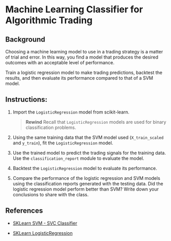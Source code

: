 # Machine Learning Classifier for Algorithmic Trading

## Background

Choosing a machine learning model to use in a trading strategy is a matter of trial and error. In this way, you find a model that produces the desired outcomes with an acceptable level of performance.

Train a logistic regression model to make trading predictions, backtest the results, and then evaluate its performance compared to that of a SVM model.

## Instructions:

1. Import the `LogisticRegression` model from scikit-learn.

    > **Rewind** Recall that `LogisticRegression` models are used for binary classification problems.

2. Using the same training data that the SVM model used (`X_train_scaled` and `y_train`), fit the `LogisticRegression` model.

3. Use the trained model to predict the trading signals for the training data. Use the `classification_report` module to evaluate the model.

4. Backtest the `LogisticRegression` model to evaluate its performance.

5. Compare the performance of the logistic regression and SVM models using the classification reports generated with the testing data.  Did the logistic regression model perform better than SVM? Write down your conclusions to share with the class.


## References

* [SKLearn SVM - SVC Classifier](https://scikit-learn.org/stable/modules/generated/sklearn.svm.SVC.html)

* [SKLearn LogisticRegression](https://scikit-learn.org/stable/modules/generated/sklearn.linear_model.LogisticRegression.html)
